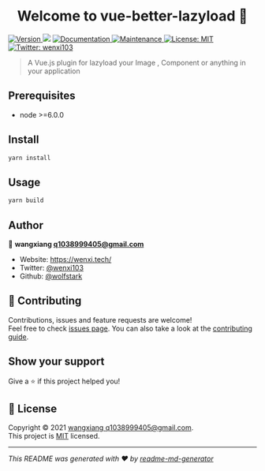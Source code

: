 <h1 align="center">Welcome to vue-better-lazyload 👋</h1>
<p>
  <a href="https://www.npmjs.com/package/vue-better-lazyload" target="_blank">
    <img alt="Version" src="https://img.shields.io/npm/v/vue-better-lazyload.svg">
  </a>
  <img src="https://img.shields.io/badge/node-%3E%3D6.0.0-blue.svg" />
  <a href="https://github.com/wolfstark/vue-better-lazyload#readme" target="_blank">
    <img alt="Documentation" src="https://img.shields.io/badge/documentation-yes-brightgreen.svg" />
  </a>
  <a href="https://github.com/wolfstark/vue-better-lazyload/graphs/commit-activity" target="_blank">
    <img alt="Maintenance" src="https://img.shields.io/badge/Maintained%3F-yes-green.svg" />
  </a>
  <a href="https://github.com/wolfstark/vue-better-lazyload/blob/master/LICENSE" target="_blank">
    <img alt="License: MIT" src="https://img.shields.io/github/license/wolfstark/vue-better-lazyload" />
  </a>
  <a href="https://twitter.com/wenxi103" target="_blank">
    <img alt="Twitter: wenxi103" src="https://img.shields.io/twitter/follow/wenxi103.svg?style=social" />
  </a>
</p>

> A Vue.js plugin for lazyload your Image , Component or anything in your application

## Prerequisites

- node >=6.0.0

## Install

```sh
yarn install
```

## Usage

```sh
yarn build
```

## Author

👤 **wangxiang <q1038999405@gmail.com>**

* Website: https://wenxi.tech/
* Twitter: [@wenxi103](https://twitter.com/wenxi103)
* Github: [@wolfstark](https://github.com/wolfstark)

## 🤝 Contributing

Contributions, issues and feature requests are welcome!<br />Feel free to check [issues page](https://github.com/wolfstark/vue-better-lazyload/issues). You can also take a look at the [contributing guide](https://github.com/wolfstark/vue-better-lazyload/blob/master/CONTRIBUTING.md).

## Show your support

Give a ⭐️ if this project helped you!

## 📝 License

Copyright © 2021 [wangxiang <q1038999405@gmail.com>](https://github.com/wolfstark).<br />
This project is [MIT](https://github.com/wolfstark/vue-better-lazyload/blob/master/LICENSE) licensed.

***
_This README was generated with ❤️ by [readme-md-generator](https://github.com/kefranabg/readme-md-generator)_